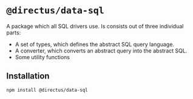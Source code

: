 # `@directus/data-sql`

A package which all SQL drivers use. 
Is consists out of three individual parts:
- A set of types, which defines the abstract SQL query language.
- A converter, which converts an abstract query into the abstract SQL.
- Some utility functions

## Installation
```
npm install @directus/data-sql
```
